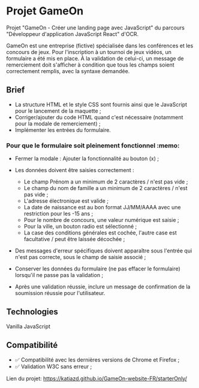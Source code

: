 # Projet GameOn

Projet "GameOn - Créer une landing page avec JavaScript" du parcours "Développeur d'application JavaScript React" d'OCR.

GameOn est une entreprise (fictive) spécialisée dans les conférences et les concours de jeux. 
Pour l'inscription à un tournoi de jeux vidéos, un formulaire a été mis en place. À la validation de celui-ci, un message de remerciement doit s'afficher à condition que tous les champs soient correctement remplis, avec la syntaxe demandée.

<h2>Brief</h2>

- La structure HTML et le style CSS sont fournis ainsi que le JavaScript pour le lancement de la maquette ;
- Corriger/ajouter du code HTML quand c'est nécessaire (notamment pour la modale de remerciement) ;
- Implémenter les entrées du formulaire.

<h3>Pour que le formulaire soit pleinement fonctionnel :memo: </h3>

- Fermer la modale : Ajouter la fonctionnalité au bouton (x) ;
- Les données doivent être saisies correctement :
    - Le champ Prénom a un minimum de 2 caractères / n'est pas vide ;
    - Le champ du nom de famille a un minimum de 2 caractères / n'est pas vide ;
    - L'adresse électronique est valide ;
    - La date de naissance est au bon format JJ/MM/AAAA avec une restriction pour les -15 ans ;
    - Pour le nombre de concours, une valeur numérique est saisie ;
    - Pour la ville, un bouton radio est sélectionné ;
    - La case des conditions générales est cochée, l'autre case est facultative / peut être laissée décochée ;
    
- Des messages d'erreur spécifiques doivent apparaître sous l'entrée qui n'est pas correcte, sous le champ de saisie associé ;
- Conserver les données du formulaire (ne pas effacer le formulaire) lorsqu'il ne passe pas la validation ;
- Après une validation réussie, inclure un message de confirmation de la soumission réussie pour l'utilisateur.


<h2>Technologies</h3>
Vanilla JavaScript 

<h2>Compatibilité</h2>

 - :white_check_mark: Compatibilité avec les dernières versions de Chrome et Firefox ;
 - :white_check_mark: Validation W3C sans erreur ;

    
    
Lien du projet: https://katiazd.github.io/GameOn-website-FR/starterOnly/

